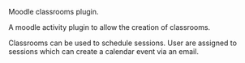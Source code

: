 Moodle classrooms plugin.

A moodle activity plugin to allow the creation of classrooms. 

Classrooms can be used to schedule sessions. User are assigned to sessions which can create a calendar event via an email.  
